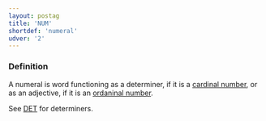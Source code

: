 ```yaml
---
layout: postag
title: 'NUM'
shortdef: 'numeral'
udver: '2'
---
```


### Definition

A numeral is word functioning as a determiner, if it is a [cardinal number](bm-feat/NumType), or as an adjective, if it is an [ordaninal number](bm-feat/NumType).

See [DET]() for determiners.


<!-- Interlanguage links updated Út zář 29 20:42:56 CEST 2020 -->

